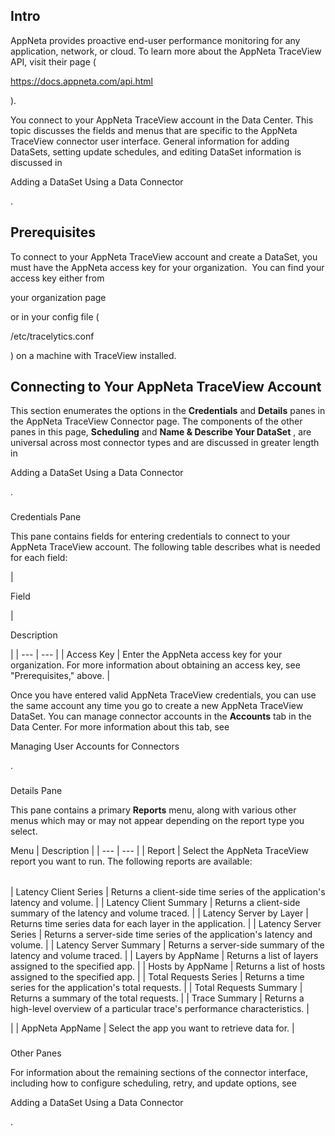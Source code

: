 

Intro
-------

AppNeta provides proactive end-user performance monitoring for any application, network, or cloud. To learn more about the AppNeta TraceView API, visit their page (

https://docs.appneta.com/api.html

).


 You connect to your AppNeta TraceView account in the Data Center. This topic discusses the fields and menus that are specific to the AppNeta TraceView connector user interface. General information for adding DataSets, setting update schedules, and editing DataSet information is discussed in

Adding a DataSet Using a Data Connector

.


 Prerequisites
---------------

To connect to your AppNeta TraceView account and create a DataSet, you must have the AppNeta access key for your organization.  You can find your access key either from

your organization page

or in your config file (

/etc/tracelytics.conf

) on a machine with TraceView installed.


 Connecting to Your AppNeta TraceView Account
----------------------------------------------


 This section enumerates the options in the
 **Credentials**
 and
 **Details**
 panes in the AppNeta TraceView Connector page. The components of the other panes in this page,
 **Scheduling**
 and
 **Name & Describe Your DataSet**
 , are universal across most connector types and are discussed in greater length in

Adding a DataSet Using a Data Connector

.


###

Credentials Pane


 This pane contains fields for entering credentials to connect to your AppNeta TraceView account. The following table describes what is needed for each field:


|

Field

|

Description

|
| --- | --- |
|
 Access Key
  |
 Enter the AppNeta access key for your organization. For more information about obtaining an access key, see "Prerequisites," above.
  |


 Once you have entered valid AppNeta TraceView credentials, you can use the same account any time you go to create a new AppNeta TraceView DataSet. You can manage connector accounts in the
 **Accounts**
 tab in the Data Center. For more information about this tab, see

Managing User Accounts for Connectors

.


###
 Details Pane

This pane contains a primary
 **Reports**
 menu, along with various other menus which may or may not appear depending on the report type you select.


 Menu
  |
 Description
  |
| --- | --- |
|
 Report
  |
 Select the AppNeta TraceView report you want to run. The following reports are available:


|  |  |
| --- | --- |
|
 Latency Client Series
  |
 Returns a client-side time series of the application's latency and volume.
  |
|
 Latency Client Summary
  |
 Returns a client-side summary of the latency and volume traced.
  |
|
 Latency Server by Layer
  |
 Returns time series data for each layer in the application.
  |
|
 Latency Server Series
  |
 Returns a server-side time series of the application's latency and volume.
  |
|
 Latency Server Summary
  |
 Returns a server-side summary of the latency and volume traced.
  |
|
 Layers by AppName
  |
 Returns a list of layers assigned to the specified app.
  |
|
 Hosts by AppName
  |
 Returns a list of hosts assigned to the specified app.
  |
|
 Total Requests Series
  |
 Returns a time series for the application's total requests.
  |
|
 Total Requests Summary
  |
 Returns a summary of the total requests.
  |
|
 Trace Summary
  |
 Returns a high-level overview of a particular trace's performance characteristics.
  |

|
|
 AppNeta AppName
  |
 Select the app you want to retrieve data for.
  |


###
 Other Panes

For information about the remaining sections of the connector interface, including how to configure scheduling, retry, and update options, see

Adding a DataSet Using a Data Connector

.

